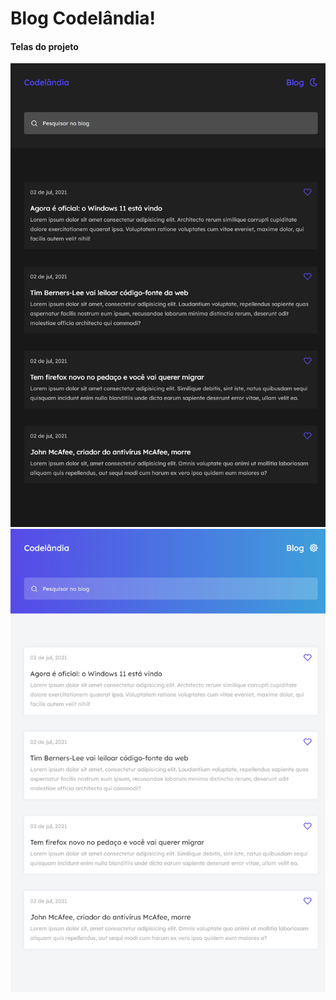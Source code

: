 # Blog Codelândia!
#### Telas do projeto

![Imagens do projeto](/assets/print-do-blog-dark.png)
![Imagens do projeto](/assets/print-do-blog-white.png)